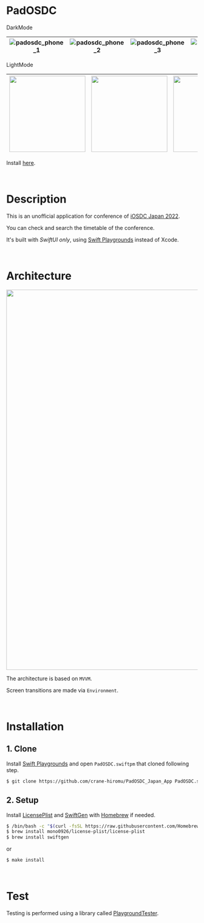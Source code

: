 # PadOSDC

DarkMode

|![padosdc_phone_1](https://user-images.githubusercontent.com/24838521/184555545-160d93de-aaf5-4cdc-ae51-02071a0cba8a.png)|![padosdc_phone_2](https://user-images.githubusercontent.com/24838521/184555547-75fa3a84-b040-4aa2-bee3-2155caa5d1ff.png)|![padosdc_phone_3](https://user-images.githubusercontent.com/24838521/184555548-bd6a0121-522f-4747-9157-5acf1b9f418a.png)|![padosdc_phone_4](https://user-images.githubusercontent.com/24838521/184555549-af3c82b4-9de1-46f1-9174-7cc5274173c2.png)|![padosdc_phone_7](https://user-images.githubusercontent.com/24838521/184555557-bafa23ec-fdeb-42d9-96ac-0d6fcbf94ede.png)|
|:---:|:---:|:---:|:---:|:---:|

LightMode

| <img src="https://user-images.githubusercontent.com/24838521/185480360-57b87dc8-45b5-48e0-92d9-dc61bd7325a2.png" width=200> | <img src="https://user-images.githubusercontent.com/24838521/185480365-6df85969-b0bf-4be1-b89f-e4d02cc7805b.png" width=200> | <img src="https://user-images.githubusercontent.com/24838521/185480372-817b0958-6e56-454e-9234-a798b6b15dfa.png" width=200> | <img src="https://user-images.githubusercontent.com/24838521/185480382-0feb3b75-0514-4fd6-8cb1-dad16c67cc1c.png" width=200> | <img src="https://user-images.githubusercontent.com/24838521/185480391-f32f052a-1485-4ead-a48d-848f02792263.png" width=200> |
|:---:|:---:|:---:|:---:|:---:|

Install [here](https://apps.apple.com/us/app/padosdc/id1637969392).

<br>

# Description

This is an unofficial application for conference of [iOSDC Japan 2022](https://iosdc.jp/2022/).

You can check and search the timetable of the conference.

It's built with *SwiftUI only*, using [Swift Playgrounds](https://www.apple.com/jp/swift/playgrounds/) instead of Xcode.

<br>

# Architecture

<img src="https://user-images.githubusercontent.com/24838521/184556411-be2fe12a-f9d1-4698-8984-cbf001d4539c.png" width=1000>

The architecture is based on `MVVM`.

Screen transitions are made via `Environment`.

<br>

# Installation

## 1. Clone

Install [Swift Playgrounds](https://www.apple.com/jp/swift/playgrounds/) and open `PadOSDC.swiftpm` that cloned following step.

```bash
$ git clone https://github.com/crane-hiromu/PadOSDC_Japan_App PadOSDC.swiftpm
```

## 2. Setup

Install [LicensePlist](https://github.com/mono0926/LicensePlist) and [SwiftGen](https://github.com/SwiftGen/SwiftGen) with [Homebrew](https://brew.sh/) if needed.

```bash
$ /bin/bash -c "$(curl -fsSL https://raw.githubusercontent.com/Homebrew/install/HEAD/install.sh)"
$ brew install mono0926/license-plist/license-plist
$ brew install swiftgen
```

or 

```bash
$ make install
```


<br>

# Test

Testing is performed using a library called [PlaygroundTester](https://github.com/Losiowaty/PlaygroundTester).

